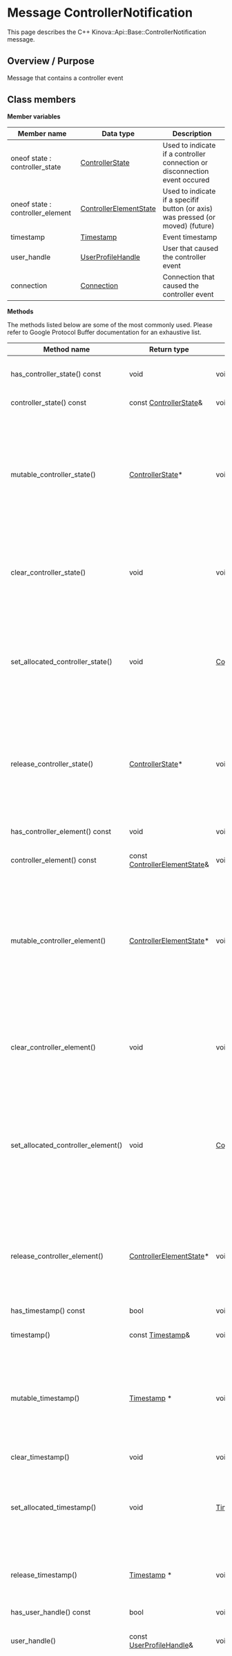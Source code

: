# Message ControllerNotification

This page describes the C++ Kinova::Api::Base::ControllerNotification message.

## Overview / Purpose

Message that contains a controller event

## Class members

 **Member variables** 

|Member name|Data type|Description|
|-----------|---------|-----------|
|oneof state : controller\_state| [ControllerState](msg_Base_ControllerState.md#)|Used to indicate if a controller connection or disconnection event occured|
|oneof state : controller\_element| [ControllerElementState](msg_Base_ControllerElementState.md#)|Used to indicate if a specifif button \(or axis\) was pressed \(or moved\) \(future\)|
|timestamp| [Timestamp](msg_Common_Timestamp.md#)|Event timestamp|
|user\_handle| [UserProfileHandle](msg_Common_UserProfileHandle.md#)|User that caused the controller event|
|connection| [Connection](msg_Common_Connection.md#)|Connection that caused the controller event|

 **Methods** 

The methods listed below are some of the most commonly used. Please refer to Google Protocol Buffer documentation for an exhaustive list.

|Method name|Return type|Input type|Description|
|-----------|-----------|----------|-----------|
|has\_controller\_state\(\) const|void|void|Returns the current value of the field if oneof case is kController\_state. Otherwise, returns [ControllerState](msg_Base_ControllerState.md#)::default\_instance\(\)|
|controller\_state\(\) const|const [ControllerState](msg_Base_ControllerState.md#)&|void|Returns the current value of the field if oneof case is kController\_state|
|mutable\_controller\_state\(\)| [ControllerState](msg_Base_ControllerState.md#)\*|void|If any other oneof field in the same oneof is set, calls clear\_state\(\). Sets the oneof case to kController\_state and returns a pointer to the mutable [ControllerState](msg_Base_ControllerState.md#) object that stores the field's value. If the oneof case was not kController\_state prior to the call, then the returned [ControllerState](msg_Base_ControllerState.md#) will have none of its fields set \(i.e. it will be identical to a newly-allocated [ControllerState](msg_Base_ControllerState.md#)\). After calling this, has\_controller\_state\(\) will return true, controller\_state\(\) will return a reference to the same instance of [ControllerState](msg_Base_ControllerState.md#) and state\_case\(\) will return kController\_state|
|clear\_controller\_state\(\)|void|void|Nothing will be changed if the oneof case is not kController\_state. If the oneof case equals kController\_state, frees the field and clears the oneof case. has\_controller\_state\(\) will return false, controller\_state\(\) will return the default value and state\_case\(\) will return STATE\_NOT\_SET.|
|set\_allocated\_controller\_state\(\)|void| [ControllerState](msg_Base_ControllerState.md#)\*|Calls clear\_state\(\). If the [ControllerState](msg_Base_ControllerState.md#) pointer is not NULL: Sets the [ControllerState](msg_Base_ControllerState.md#) object to the field and sets the oneof case to kController\_state. The message takes ownership of the allocated [ControllerState](msg_Base_ControllerState.md#) object, has\_controller\_state\(\) will return true and state\_case\(\) will return kController\_state. If the pointer is NULL, has\_controller\_state\(\) will return false and state\_case\(\) will return STATE\_NOT\_SET. \(The behavior is like calling clear\_state\(\)\)|
|release\_controller\_state\(\)| [ControllerState](msg_Base_ControllerState.md#)\*|void|Returns NULL if oneof case is not kController\_state. If the oneof case is kController\_state, clears the oneof case, releases the ownership of the field and returns the pointer of the state object. After calling this, caller takes the ownership of the allocated state object, has\_controller\_state\(\) will return false, controller\_state\(\) will return the default value and state\_case\(\) will return STATE\_NOT\_SET.|
|has\_controller\_element\(\) const|void|void|Returns the current value of the field if oneof case is kController\_element. Otherwise, returns [ControllerElementState](msg_Base_ControllerElementState.md#)::default\_instance\(\)|
|controller\_element\(\) const|const [ControllerElementState](msg_Base_ControllerElementState.md#)&|void|Returns the current value of the field if oneof case is kController\_element|
|mutable\_controller\_element\(\)| [ControllerElementState](msg_Base_ControllerElementState.md#)\*|void|If any other oneof field in the same oneof is set, calls clear\_state\(\). Sets the oneof case to kController\_element and returns a pointer to the mutable [ControllerElementState](msg_Base_ControllerElementState.md#) object that stores the field's value. If the oneof case was not kController\_element prior to the call, then the returned [ControllerElementState](msg_Base_ControllerElementState.md#) will have none of its fields set \(i.e. it will be identical to a newly-allocated [ControllerElementState](msg_Base_ControllerElementState.md#)\). After calling this, has\_controller\_element\(\) will return true, controller\_element\(\) will return a reference to the same instance of [ControllerElementState](msg_Base_ControllerElementState.md#) and state\_case\(\) will return kController\_element|
|clear\_controller\_element\(\)|void|void|Nothing will be changed if the oneof case is not kController\_element. If the oneof case equals kController\_element, frees the field and clears the oneof case. has\_controller\_element\(\) will return false, controller\_element\(\) will return the default value and state\_case\(\) will return STATE\_NOT\_SET.|
|set\_allocated\_controller\_element\(\)|void| [ControllerElementState](msg_Base_ControllerElementState.md#)\*|Calls clear\_state\(\). If the [ControllerElementState](msg_Base_ControllerElementState.md#) pointer is not NULL: Sets the [ControllerElementState](msg_Base_ControllerElementState.md#) object to the field and sets the oneof case to kController\_element. The message takes ownership of the allocated [ControllerElementState](msg_Base_ControllerElementState.md#) object, has\_controller\_element\(\) will return true and state\_case\(\) will return kController\_element. If the pointer is NULL, has\_controller\_element\(\) will return false and state\_case\(\) will return STATE\_NOT\_SET. \(The behavior is like calling clear\_state\(\)\)|
|release\_controller\_element\(\)| [ControllerElementState](msg_Base_ControllerElementState.md#)\*|void|Returns NULL if oneof case is not kController\_element. If the oneof case is kController\_element, clears the oneof case, releases the ownership of the field and returns the pointer of the state object. After calling this, caller takes the ownership of the allocated state object, has\_controller\_element\(\) will return false, controller\_element\(\) will return the default value and state\_case\(\) will return STATE\_NOT\_SET.|
|has\_timestamp\(\) const|bool|void|Returns true if timestamp is set.|
|timestamp\(\)|const [Timestamp](msg_Common_Timestamp.md#)&|void|Returns the current value of timestamp. If timestamp is not set, returns a [Timestamp](msg_Common_Timestamp.md#) with none of its fields set \(possibly timestamp::default\_instance\(\)\).|
|mutable\_timestamp\(\)| [Timestamp](msg_Common_Timestamp.md#) \*|void|Returns a pointer to the mutable [Timestamp](msg_Common_Timestamp.md#) object that stores the field's value. If the field was not set prior to the call, then the returned [Timestamp](msg_Common_Timestamp.md#) will have none of its fields set \(i.e. it will be identical to a newly-allocated [Timestamp](msg_Common_Timestamp.md#)\). After calling this, has\_timestamp\(\) will return true and timestamp\(\) will return a reference to the same instance of [Timestamp](msg_Common_Timestamp.md#).|
|clear\_timestamp\(\)|void|void|Clears the value of the field. After calling this, has\_timestamp\(\) will return false and timestamp\(\) will return the default value.|
|set\_allocated\_timestamp\(\)|void| [Timestamp](msg_Common_Timestamp.md#) \*|Sets the [Timestamp](msg_Common_Timestamp.md#) object to the field and frees the previous field value if it exists. If the [Timestamp](msg_Common_Timestamp.md#) pointer is not NULL, the message takes ownership of the allocated [Timestamp](msg_Common_Timestamp.md#) object and has\_ [Timestamp](msg_Common_Timestamp.md#)\(\) will return true. Otherwise, if the timestamp is NULL, the behavior is the same as calling clear\_timestamp\(\).|
|release\_timestamp\(\)| [Timestamp](msg_Common_Timestamp.md#) \*|void|Releases the ownership of the field and returns the pointer of the [Timestamp](msg_Common_Timestamp.md#) object. After calling this, caller takes the ownership of the allocated [Timestamp](msg_Common_Timestamp.md#) object, has\_timestamp\(\) will return false, and timestamp\(\) will return the default value.|
|has\_user\_handle\(\) const|bool|void|Returns true if user\_handle is set.|
|user\_handle\(\)|const [UserProfileHandle](msg_Common_UserProfileHandle.md#)&|void|Returns the current value of user\_handle. If user\_handle is not set, returns a [UserProfileHandle](msg_Common_UserProfileHandle.md#) with none of its fields set \(possibly user\_handle::default\_instance\(\)\).|
|mutable\_user\_handle\(\)| [UserProfileHandle](msg_Common_UserProfileHandle.md#) \*|void|Returns a pointer to the mutable [UserProfileHandle](msg_Common_UserProfileHandle.md#) object that stores the field's value. If the field was not set prior to the call, then the returned [UserProfileHandle](msg_Common_UserProfileHandle.md#) will have none of its fields set \(i.e. it will be identical to a newly-allocated [UserProfileHandle](msg_Common_UserProfileHandle.md#)\). After calling this, has\_user\_handle\(\) will return true and user\_handle\(\) will return a reference to the same instance of [UserProfileHandle](msg_Common_UserProfileHandle.md#).|
|clear\_user\_handle\(\)|void|void|Clears the value of the field. After calling this, has\_user\_handle\(\) will return false and user\_handle\(\) will return the default value.|
|set\_allocated\_user\_handle\(\)|void| [UserProfileHandle](msg_Common_UserProfileHandle.md#) \*|Sets the [UserProfileHandle](msg_Common_UserProfileHandle.md#) object to the field and frees the previous field value if it exists. If the [UserProfileHandle](msg_Common_UserProfileHandle.md#) pointer is not NULL, the message takes ownership of the allocated [UserProfileHandle](msg_Common_UserProfileHandle.md#) object and has\_ [UserProfileHandle](msg_Common_UserProfileHandle.md#)\(\) will return true. Otherwise, if the user\_handle is NULL, the behavior is the same as calling clear\_user\_handle\(\).|
|release\_user\_handle\(\)| [UserProfileHandle](msg_Common_UserProfileHandle.md#) \*|void|Releases the ownership of the field and returns the pointer of the [UserProfileHandle](msg_Common_UserProfileHandle.md#) object. After calling this, caller takes the ownership of the allocated [UserProfileHandle](msg_Common_UserProfileHandle.md#) object, has\_user\_handle\(\) will return false, and user\_handle\(\) will return the default value.|
|has\_connection\(\) const|bool|void|Returns true if connection is set.|
|connection\(\)|const [Connection](msg_Common_Connection.md#)&|void|Returns the current value of connection. If connection is not set, returns a [Connection](msg_Common_Connection.md#) with none of its fields set \(possibly connection::default\_instance\(\)\).|
|mutable\_connection\(\)| [Connection](msg_Common_Connection.md#) \*|void|Returns a pointer to the mutable [Connection](msg_Common_Connection.md#) object that stores the field's value. If the field was not set prior to the call, then the returned [Connection](msg_Common_Connection.md#) will have none of its fields set \(i.e. it will be identical to a newly-allocated [Connection](msg_Common_Connection.md#)\). After calling this, has\_connection\(\) will return true and connection\(\) will return a reference to the same instance of [Connection](msg_Common_Connection.md#).|
|clear\_connection\(\)|void|void|Clears the value of the field. After calling this, has\_connection\(\) will return false and connection\(\) will return the default value.|
|set\_allocated\_connection\(\)|void| [Connection](msg_Common_Connection.md#) \*|Sets the [Connection](msg_Common_Connection.md#) object to the field and frees the previous field value if it exists. If the [Connection](msg_Common_Connection.md#) pointer is not NULL, the message takes ownership of the allocated [Connection](msg_Common_Connection.md#) object and has\_ [Connection](msg_Common_Connection.md#)\(\) will return true. Otherwise, if the connection is NULL, the behavior is the same as calling clear\_connection\(\).|
|release\_connection\(\)| [Connection](msg_Common_Connection.md#) \*|void|Releases the ownership of the field and returns the pointer of the [Connection](msg_Common_Connection.md#) object. After calling this, caller takes the ownership of the allocated [Connection](msg_Common_Connection.md#) object, has\_connection\(\) will return false, and connection\(\) will return the default value.|

**Parent topic:** [Base](../references/summary_Base.md)

